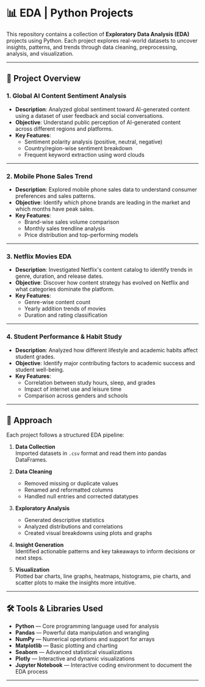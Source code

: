 # 📊 EDA | Python Projects

This repository contains a collection of **Exploratory Data Analysis (EDA)** projects using Python. Each project explores real-world datasets to uncover insights, patterns, and trends through data cleaning, preprocessing, analysis, and visualization.

---

## 📁 Project Overview

### 1. **Global AI Content Sentiment Analysis**
- **Description**: Analyzed global sentiment toward AI-generated content using a dataset of user feedback and social conversations.
- **Objective**: Understand public perception of AI-generated content across different regions and platforms.
- **Key Features**:
  - Sentiment polarity analysis (positive, neutral, negative)
  - Country/region-wise sentiment breakdown
  - Frequent keyword extraction using word clouds

---

### 2. **Mobile Phone Sales Trend**
- **Description**: Explored mobile phone sales data to understand consumer preferences and sales patterns.
- **Objective**: Identify which phone brands are leading in the market and which months have peak sales.
- **Key Features**:
  - Brand-wise sales volume comparison
  - Monthly sales trendline analysis
  - Price distribution and top-performing models

---

### 3. **Netflix Movies EDA**
- **Description**: Investigated Netflix's content catalog to identify trends in genre, duration, and release dates.
- **Objective**: Discover how content strategy has evolved on Netflix and what categories dominate the platform.
- **Key Features**:
  - Genre-wise content count
  - Yearly addition trends of movies
  - Duration and rating classification

---

### 4. **Student Performance & Habit Study**
- **Description**: Analyzed how different lifestyle and academic habits affect student grades.
- **Objective**: Identify major contributing factors to academic success and student well-being.
- **Key Features**:
  - Correlation between study hours, sleep, and grades
  - Impact of internet use and leisure time
  - Comparison across genders and schools

---

## 🚀 Approach

Each project follows a structured EDA pipeline:

1. **Data Collection**  
   Imported datasets in `.csv` format and read them into pandas DataFrames.

2. **Data Cleaning**  
   - Removed missing or duplicate values  
   - Renamed and reformatted columns  
   - Handled null entries and corrected datatypes  

3. **Exploratory Analysis**  
   - Generated descriptive statistics  
   - Analyzed distributions and correlations  
   - Created visual breakdowns using plots and graphs  

4. **Insight Generation**  
   Identified actionable patterns and key takeaways to inform decisions or next steps.

5. **Visualization**  
   Plotted bar charts, line graphs, heatmaps, histograms, pie charts, and scatter plots to make the insights more intuitive.

---

## 🛠️ Tools & Libraries Used

- **Python** — Core programming language used for analysis  
- **Pandas** — Powerful data manipulation and wrangling  
- **NumPy** — Numerical operations and support for arrays  
- **Matplotlib** — Basic plotting and charting  
- **Seaborn** — Advanced statistical visualizations  
- **Plotly** — Interactive and dynamic visualizations  
- **Jupyter Notebook** — Interactive coding environment to document the EDA process  

---
